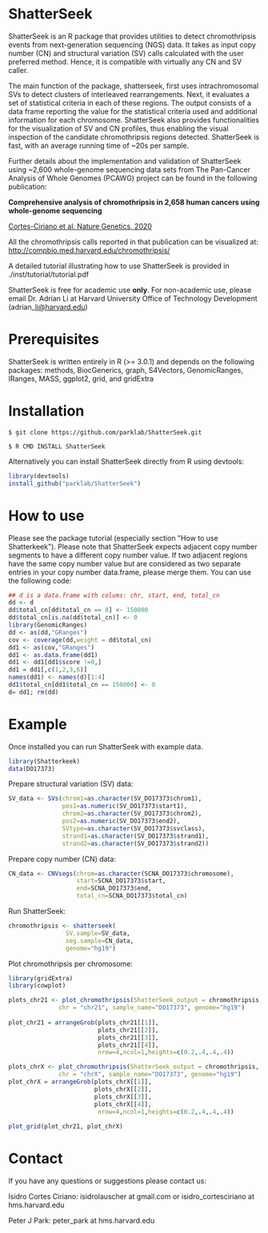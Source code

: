 # ShatterSeek 

ShatterSeek is an R package that provides utilities to detect chromothripsis events from 
next-generation sequencing (NGS) data.
It takes as input copy number (CN) and structural variation (SV) calls calculated
with the user preferred method. 
Hence, it is compatible with virtually any CN and SV caller.

The main function of the package, shatterseek,
first uses intrachromosomal SVs to detect clusters of interleaved
rearrangements.
Next, it evaluates a set of statistical criteria in each of these regions.
The output consists of a data frame reporting the value for the statistical criteria used 
and additional information for each chromosome.
ShatterSeek also provides functionalities for the visualization of SV and CN profiles,
thus enabling the visual inspection of the candidate chromothripsis regions detected.
ShatterSeek is fast, with an average running time of ~20s per sample.


Further details about the implementation and validation of ShatterSeek
using ~2,600 whole-genome sequencing data sets from The Pan-Cancer Analysis of Whole Genomes (PCAWG) project
can be found in the following publication:

**Comprehensive analysis of chromothripsis in 2,658 human cancers using whole-genome sequencing**

[Cortes-Ciriano et al. Nature Genetics, 2020](https://www.nature.com/articles/s41588-019-0576-7)

All the chromothripsis calls reported in that publication can be visualized at: http://compbio.med.harvard.edu/chromothripsis/

A detailed tutorial illustrating how to use ShatterSeek is provided in ./inst/tutorial/tutorial.pdf

ShatterSeek is free for academic use **only**. For non-academic use, please email Dr. Adrian Li at Harvard University Office of Technology Development (adrian\_li@harvard.edu)

# Prerequisites

ShatterSeek is written entirely in R (>= 3.0.1) and depends on the following packages:
methods, BiocGenerics, graph, S4Vectors, GenomicRanges, IRanges, MASS, ggplot2, grid, and gridExtra

# Installation
`$ git clone https://github.com/parklab/ShatterSeek.git`

`$ R CMD INSTALL ShatterSeek`

Alternatively you can install ShatterSeek directly from R using devtools:
```R
library(devtools)
install_github("parklab/ShatterSeek")
```

# How to use
Please see the package tutorial (especially section "How to use Shatterkeek").
Please note that ShatterSeek expects adjacent copy number segments to have a different copy number value. 
If two adjacent regions have the same copy number value but are considered as two separate entries in your copy number
data.frame, please merge them. You can use the following code:

```R
## d is a data.frame with colums: chr, start, end, total_cn
dd <- d
dd$total_cn[dd$total_cn == 0] <- 150000
dd$total_cn[is.na(dd$total_cn)] <- 0
library(GenomicRanges)
dd <- as(dd,"GRanges")
cov <- coverage(dd,weight = dd$total_cn)
dd1 <- as(cov,"GRanges")
dd1 <- as.data.frame(dd1)
dd1 <- dd1[dd1$score !=0,]
dd1 = dd1[,c(1,2,3,6)]
names(dd1) <- names(d)[1:4]
dd1$total_cn[dd1$total_cn == 150000] <- 0
d= dd1; rm(dd)
```

# Example 
Once installed you can run ShatterSeek with example data.

```R
library(Shatterkeek)
data(DO17373)
```
Prepare structural variation (SV) data:

```R
SV_data <- SVs(chrom1=as.character(SV_DO17373$chrom1), 
			   pos1=as.numeric(SV_DO17373$start1),
			   chrom2=as.character(SV_DO17373$chrom2), 
			   pos2=as.numeric(SV_DO17373$end2),
			   SVtype=as.character(SV_DO17373$svclass), 
			   strand1=as.character(SV_DO17373$strand1),
			   strand2=as.character(SV_DO17373$strand2))
```

Prepare copy number (CN) data:

```R
CN_data <- CNVsegs(chrom=as.character(SCNA_DO17373$chromosome),
				   start=SCNA_DO17373$start,
				   end=SCNA_DO17373$end,
				   total_cn=SCNA_DO17373$total_cn)

```

Run ShatterSeek:

```R
chromothripsis <- shatterseek(
                SV.sample=SV_data,
                seg.sample=CN_data,
                genome="hg19")
```

Plot chromothripsis per chromosome:

```R
library(gridExtra)
library(cowplot)

plots_chr21 <- plot_chromothripsis(ShatterSeek_output = chromothripsis, 
              chr = "chr21", sample_name="DO17373", genome="hg19")
              
plot_chr21 = arrangeGrob(plots_chr21[[1]],
                         plots_chr21[[2]],
                         plots_chr21[[3]],
                         plots_chr21[[4]],
                         nrow=4,ncol=1,heights=c(0.2,.4,.4,.4))

plots_chrX <- plot_chromothripsis(ShatterSeek_output = chromothripsis, 
              chr = "chrX", sample_name="DO17373", genome="hg19")
plot_chrX = arrangeGrob(plots_chrX[[1]],
                        plots_chrX[[2]],
                        plots_chrX[[3]],
                        plots_chrX[[4]],
                         nrow=4,ncol=1,heights=c(0.2,.4,.4,.4))
                         
plot_grid(plot_chr21, plot_chrX)

```

# Contact
If you have any questions or suggestions please contact us:

Isidro Cortes Ciriano: isidrolauscher at gmail.com or isidro_cortesciriano at hms.harvard.edu

Peter J Park: peter_park at hms.harvard.edu

